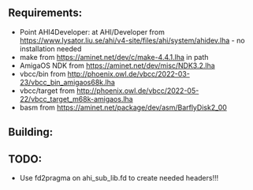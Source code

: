 Requirements:
-------------

* Point AHI4Developer: at AHI/Developer from https://www.lysator.liu.se/ahi/v4-site/files/ahi/system/ahidev.lha - no installation needed
* make from https://aminet.net/dev/c/make-4.4.1.lha in path
* AmigaOS NDK from https://aminet.net/dev/misc/NDK3.2.lha
* vbcc/bin from http://phoenix.owl.de/vbcc/2022-03-23/vbcc_bin_amigaos68k.lha
* vbcc/target from http://phoenix.owl.de/vbcc/2022-05-22/vbcc_target_m68k-amigaos.lha
* basm from https://aminet.net/package/dev/asm/BarflyDisk2_00

Building:
---------

TODO:
-----
- Use fd2pragma on ahi_sub_lib.fd to create needed headers!!!
